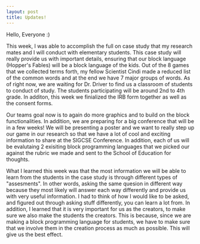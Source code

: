 ```yaml
---
layout: post
title: Updates!
---
```

Hello, Everyone :)

This week, I was able to accomplish the full on case study that my research mates and I will conduct with elementary students. 
This case study will really provide us with important details, ensuring that our block language (Hopper's Fables) will be a block language of
the kids. Out of the 8 games that we collected terms forth, my fellow Scientist Cindi made a reduced list of the common words and at the end
we have 7 major groups of words. As of right now, we are waiting for Dr. Driver to find us a classroom of students to conduct of study. The
students participating will be around 2nd to 4th grade. In additon, this week we finialized the IRB form together as well as the consent forms. 

Our teams goal now is to again do more graphics and to build on the block functionalities. In addition, we are preparing for a big conference that will
be in a few weeks! We will be presenting a poster and we want to really step up our game in our research so that we have a lot of 
cool and exciting information to share at the SIGCSE Conference. In addition, each of us will be evalutaing 2 exisiting block programming languages
that we picked our against the rubric we made and sent to the School of Education for thoughts. 

What I learned this week was that the most information we will be able to learn from the students in the case study is through different 
types of "assesments". In other words, asking the same quesion in different way because they most likely will answer each way differently and 
provide us with very useful information. I had to think of how I would like to be asked, and figured out through asking stuff differently, you can 
learn a lot from. In addition, I learned that it is very important for us as the creators, to make sure we also make the students the creators. 
This is because, since we are making a block programming language for students, we have to make sure that we involve them in the creation process
as much as possible. This will give us the best effect. 
